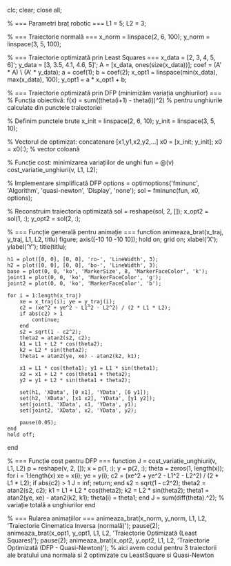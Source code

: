 clc; clear; close all;

% === Parametri braț robotic ===
L1 = 5;
L2 = 3;

% === Traiectorie normală ===
x_norm = linspace(2, 6, 100);
y_norm = linspace(3, 5, 100);

% === Traiectorie optimizată prin Least Squares ===
x_data = [2, 3, 4, 5, 6]';
y_data = [3, 3.5, 4.1, 4.6, 5]';
A = [x_data, ones(size(x_data))];
coef = (A' * A) \ (A' * y_data);
a = coef(1); b = coef(2);
x_opt1 = linspace(min(x_data), max(x_data), 100);
y_opt1 = a * x_opt1 + b;

% === Traiectorie optimizată prin DFP (minimizăm variația unghiurilor) ===
% Funcția obiectivă: f(x) = sum((theta(i+1) - theta(i))^2)
% pentru unghiurile calculate din punctele traiectoriei

% Definim punctele brute
x_init = linspace(2, 6, 10);
y_init = linspace(3, 5, 10);

% Vectorul de optimizat: concatenare [x1,y1,x2,y2,...]
x0 = [x_init; y_init];
x0 = x0(:); % vector coloană

% Funcție cost: minimizarea variațiilor de unghi
fun = @(v) cost_variatie_unghiuri(v, L1, L2);

% Implementare simplificată DFP
options = optimoptions('fminunc', 'Algorithm', 'quasi-newton', 'Display', 'none');
sol = fminunc(fun, x0, options);

% Reconstruim traiectoria optimizată
sol = reshape(sol, 2, []);
x_opt2 = sol(1, :);
y_opt2 = sol(2, :);

% === Funcție generală pentru animație ===
function animeaza_brat(x_traj, y_traj, L1, L2, titlu)
    figure; axis([-10 10 -10 10]);
    hold on; grid on;
    xlabel('X'); ylabel('Y'); title(titlu);

    h1 = plot([0, 0], [0, 0], 'ro-', 'LineWidth', 3);
    h2 = plot([0, 0], [0, 0], 'bo-', 'LineWidth', 3);
    base = plot(0, 0, 'ko', 'MarkerSize', 8, 'MarkerFaceColor', 'k');
    joint1 = plot(0, 0, 'ko', 'MarkerFaceColor', 'g');
    joint2 = plot(0, 0, 'ko', 'MarkerFaceColor', 'b');

    for i = 1:length(x_traj)
        xe = x_traj(i); ye = y_traj(i);
        c2 = (xe^2 + ye^2 - L1^2 - L2^2) / (2 * L1 * L2);
        if abs(c2) > 1
            continue;
        end
        s2 = sqrt(1 - c2^2);
        theta2 = atan2(s2, c2);
        k1 = L1 + L2 * cos(theta2);
        k2 = L2 * sin(theta2);
        theta1 = atan2(ye, xe) - atan2(k2, k1);

        x1 = L1 * cos(theta1); y1 = L1 * sin(theta1);
        x2 = x1 + L2 * cos(theta1 + theta2);
        y2 = y1 + L2 * sin(theta1 + theta2);

        set(h1, 'XData', [0 x1], 'YData', [0 y1]);
        set(h2, 'XData', [x1 x2], 'YData', [y1 y2]);
        set(joint1, 'XData', x1, 'YData', y1);
        set(joint2, 'XData', x2, 'YData', y2);

        pause(0.05);
    end
    hold off;
end

% === Funcție cost pentru DFP ===
function J = cost_variatie_unghiuri(v, L1, L2)
    p = reshape(v, 2, []);
    x = p(1, :);
    y = p(2, :);
    theta = zeros(1, length(x));
    for i = 1:length(x)
        xe = x(i); ye = y(i);
        c2 = (xe^2 + ye^2 - L1^2 - L2^2) / (2 * L1 * L2);
        if abs(c2) > 1
            J = inf; return;
        end
        s2 = sqrt(1 - c2^2);
        theta2 = atan2(s2, c2);
        k1 = L1 + L2 * cos(theta2);
        k2 = L2 * sin(theta2);
        theta1 = atan2(ye, xe) - atan2(k2, k1);
        theta(i) = theta1;
    end
    J = sum(diff(theta).^2); % variație totală a unghiurilor
end

% === Rularea animațiilor ===
animeaza_brat(x_norm, y_norm, L1, L2, 'Traiectorie Cinematica Inversa (normală)');
pause(2);
animeaza_brat(x_opt1, y_opt1, L1, L2, 'Traiectorie Optimizată (Least Squares)');
pause(2);
animeaza_brat(x_opt2, y_opt2, L1, L2, 'Traiectorie Optimizată (DFP - Quasi-Newton)');
% aici avem codul pentru 3 traiectorii ale bratului una normala si 2 optimizate cu LeastSquare si Quasi-Newton
